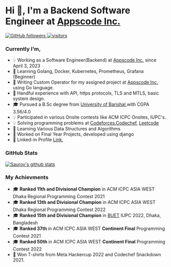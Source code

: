 <h1 align="left">Hi 👋, I'm a Backend Software Engineer at <a href="https://appscode.com/">Appscode Inc.</a></h1>

<p align="left">

  <a href="https://github.com/souravbiswassanto?tab=followers">
    <img alt="GitHub followers" src="https://img.shields.io/github/followers/souravbiswassanto?color=green&logo=github">
  </a>
  <a href="https://github.com/souravbiswassanto/">
    <img src="https://komarev.com/ghpvc/?username=souravbiswassanto" alt="visitors" />
  </a>
</p>
<h3> Currently I'm, </h3>
<ul>
  <li> 💡 Working as a Software Engineer(Backend) at <a href="https://appscode.com/">Appscode Inc.</a> since April 3, 2023</li>
  <li> 📖 Learning Golang, Docker, Kubernetes, Prometheus, Grafana (Beginner) </li>
  <li> 💼 Writing Custom Operator for my assigned project at <a href="https://appscode.com/">Appscode Inc.</a> using Go language.
  <li> 💼 Handful experience with API, https protocols, TLS and MTLS, basic system design. </li>
  <li> 🎓 Pursued a B.Sc degree from <a href = "https://bu.ac.bd/"> University of Barishal </a> with CGPA 3.56/4.0</li>
  <li> 💡 Participated in various Onsite contests like ACM ICPC Onsites, IUPC's. </li>
  <li> 💡 Solving programming problems at <a href="https://codeforces.com">Codeforces</a>,<a href="https://codechef.com">Codechef</a>, 
    <a href="https://leetcode.com">Leetcode</a> </li>
  <li> 📖 Learning Various Data Structures and Algorithms </li>
  <li> 📗 Worked on Final Year Projects, developed using django </li>
  <li> 💼 Linked-in Profile <a href ="https://www.linkedin.com/in/sourav-biswas-santo/">Link.</a></li>
</ul>

### GitHub Stats

[![Saurov's github stats](https://github-readme-stats-sigma-five.vercel.app/api?username=souravbiswassanto&count_private=true&show_icons=true)](https://github.com/anuraghazra/github-readme-stats)

### My Achievments
<ul>
  <li> 🎓 <b>Ranked 11th and Divisional Champion</b> in ACM ICPC ASIA WEST Dhaka Regional Programming Contest 2021</li>
  <li> 🎓 <b>Ranked 13th and Divisional Champion</b> in ACM ICPC ASIA WEST Dhaka Regional Programming Contest 2022</li>
  
  <li> 🎓 <b>Ranked 15th and Divisional Champion</b> in <a href="https://buet.ac.bd">BUET</a> IUPC 2022, Dhaka, Bangladesh</li>
  <li> 🎓 <b>Ranked 37th </b> in ACM ICPC ASIA WEST <b>Continent Final</b> Programming Contest 2021</li>
  <li> 🎓 <b>Ranked 50th </b> in ACM ICPC ASIA WEST <b>Continent Final</b> Programming Contest 2022</li>
  <li> 👕 Won T-shirts from Meta Hackercup 2022 and Codechef Snackdown 2021. </li>
</ul>



<!--
**souravbiswassanto/souravbiswassanto** is a ✨ _special_ ✨ repository because its `README.md` (this file) appears on your GitHub profile.

Here are some ideas to get you started:

- 🔭 I’m currently working on ...
- 🌱 I’m currently learning ...
- 👯 I’m looking to collaborate on ...
- 🤔 I’m looking for help with ...
- 💬 Ask me about ...
- 📫 How to reach me: ...
- 😄 Pronouns: ...
- ⚡ Fun fact: ...
-->
